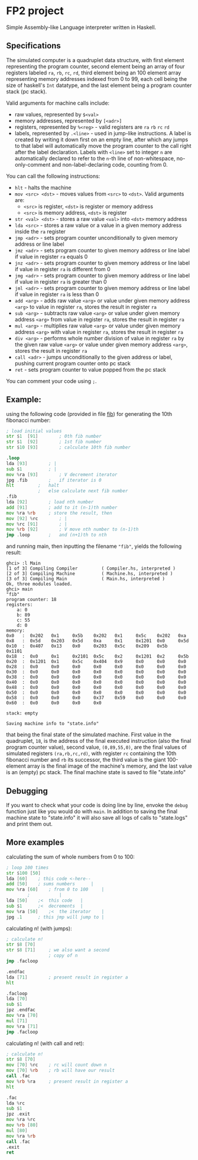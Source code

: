 # FP2 project
Simple Assembly-like Language interpreter written in Haskell.

## Specifications
The simulated computer is a quadruplet data structure, with first element representing the program counter, second element being an array of four registers labeled `ra`, `rb`, `rc`, `rd`, third element being an 100 element array representing memory addresses indexed from 0 to 99, each cell being the size of haskell's `Int` datatype, and the last element being a program counter stack (pc stack).

Valid arguments for machine calls include:
- raw values, represented by `$<val>`
- memory addresses, represented by `[<adr>]`
- registers, represented by `%<reg>` - valid registers are `ra` `rb` `rc` `rd`
- labels, represented by `.<line>` - used in jump-like instructions. A label is created by writing it down first on an empty line, after which any jumps to that label will automatically move the program counter to the call right after the label declaration. Labels with `<line>` set to integer `n` are automatically declared to refer to the `n`-th line of non-whitespace, no-only-comment and non-label-declaring code, counting from 0.

You can call the following instructions:
- `hlt` - halts the machine
- `mov <src> <dst>` - moves values from `<src>` to `<dst>`. Valid arguments are:
  - `<src>` is register, `<dst>` is register or memory address
  - `<src>` is memory address, `<dst>` is register
- `str <val> <dst>` - stores a raw value `<val>` into `<dst>` memory address
- `lda <src>` - stores a raw value or a value in a given memory address inside the `ra` register
- `jmp <adr>` - sets program counter unconditionally to given memory address or line label
- `jmz <adr>` - sets program counter to given memory address or line label if value in register `ra` equals 0
- `jnz <adr>` - sets program counter to given memory address or line label if value in register `ra` is different from 0
- `jmg <adr>` - sets program counter to given memory address or line label if value in register `ra` is greater than 0
- `jml <adr>` - sets program counter to given memory address or line label if value in register `ra` is less than 0
- `add <arg>` - adds raw value `<arg>` or value under given memory address `<arg>` to value in register `ra`, stores the result in register `ra`
- `sub <arg>` - subtracts raw value `<arg>` or value under given memory address `<arg>` from value in register `ra`, stores the result in register `ra`
- `mul <arg>` - multiplies raw value `<arg>` or value under given memory address `<arg>` with value in register `ra`, stores the result in register `ra`
- `div <arg>` - performs whole number division of value in register `ra` by the given raw value `<arg>` or value under given memory address `<arg>`, stores the result in register `ra`
- `call <adr>` - jumps unconditionally to the given address or label, pushing current program counter onto pc stack
- `ret` - sets program counter to value popped from the pc stack

You can comment your code using `;`.

## Example:
using the following code (provided in file [fib](https://github.com/Sulphur0/fp2project/blob/main/fib)) for generating the 10th fibonacci number:
```asm
; load initial values
str $1  [91]		; 0th fib number
str $1  [92]		; 1st fib number
str $10 [93]		; calculate 10th fib number

.loop
lda [93]		; |
sub $1			; |
mov %ra [93]		; V decrement iterator
jpg .fib		;   if iterator is 0
hlt			;   halt
			;   else calculate next fib number
.fib
lda [92]		; load nth number
add [91]		; add to it (n-1)th number
mov %ra %rb		; store the result, then
mov [92] %rc		; |
mov %rc [91]		; |
mov %rb [92]		; V move nth number to (n-1)th
jmp .loop		;   and (n+1)th to nth
```
and running main, then inputting the filename `"fib"`, yields the following result:

```
ghci> :l Main
[1 of 3] Compiling Compiler         ( Compiler.hs, interpreted )
[2 of 3] Compiling Machine          ( Machine.hs, interpreted )
[3 of 3] Compiling Main             ( Main.hs, interpreted )
Ok, three modules loaded.
ghci> main
"fib"
program counter: 18
registers: 
	a: 0
	b: 89
	c: 55
	d: 0
memory:
0x0   :  0x202   0x1     0x5b    0x202   0x1     0x5c    0x202   0xa    
0x8   :  0x5d    0x203   0x5d    0xa     0x1     0x1201  0x0     0x5d   
0x10  :  0x407   0x13    0x0     0x203   0x5c    0x209   0x5b    0x1101 
0x18  :  0x0     0x1     0x2101  0x5c    0x2     0x1201  0x2     0x5b   
0x20  :  0x1201  0x1     0x5c    0x404   0x9     0x0     0x0     0x0    
0x28  :  0x0     0x0     0x0     0x0     0x0     0x0     0x0     0x0    
0x30  :  0x0     0x0     0x0     0x0     0x0     0x0     0x0     0x0    
0x38  :  0x0     0x0     0x0     0x0     0x0     0x0     0x0     0x0    
0x40  :  0x0     0x0     0x0     0x0     0x0     0x0     0x0     0x0    
0x48  :  0x0     0x0     0x0     0x0     0x0     0x0     0x0     0x0    
0x50  :  0x0     0x0     0x0     0x0     0x0     0x0     0x0     0x0    
0x58  :  0x0     0x0     0x0     0x37    0x59    0x0     0x0     0x0    
0x60  :  0x0     0x0     0x0     0x0    

stack: empty

Saving machine info to "state.info"
```

that being the final state of the simulated machine. First value in the quadruplet, `18`, is the address of the final executed instruction (also the final program counter value), second value, `(0,89,55,0)`, are the final values of simulated registers `(ra,rb,rc,rd)`, with register `rc` containing the 10th fibonacci number and `rb` its successor, the third value is the giant 100-element array is the final image of the machine's memory, and the last value is an (empty) pc stack. The final machine state is saved to file "state.info"

## Debugging
If you want to check what your code is doing line by line, envoke the `debug` function just like you would do with `main`. In addition to saving the final machine state to "state.info" it will also save all logs of calls to "state.logs" and print them out.

## More examples
calculating the sum of whole numbers from 0 to 100:
```asm
; loop 100 times
str $100 [50]
lda [60]	; this code	<-here--
add [50]	; sums numbers		|
mov %ra [60]	; from 0 to 100		|
		;			|
lda [50]	;<	this code	|
sub $1		;<	decrements	|
mov %ra [50]	;<	the iterator	|
jpg .1		; this jmp will jump to |
```

calculating n! (with jumps):
```asm
; calculate n!
str $8 [70]
str $8 [71]     ; we also want a second
                ; copy of n
jmp .facloop

.endfac
lda [71]        ; present result in register a
hlt

.facloop
lda [70]
sub $1
jpz .endfac
mov %ra [70]
mul [71]
mov %ra [71]
jmp .facloop
```

calculating n! (with call and ret):
```asm
; calculate n!
str $8 [70]
mov [70] %rc    ; rc will count down n
mov [70] %rb    ; rb will have our result
call .fac
mov %rb %ra     ; present result in register a
hlt

.fac
lda %rc
sub $1
jpz .exit
mov %ra %rc
mov %rb [80]
mul [80]
mov %ra %rb
call .fac
.exit
ret
```
